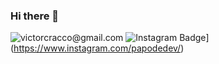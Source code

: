 ### Hi there 👋

![victorcracco@gmail.com](https://img.shields.io/badge/Gmail-D14836?style=for-the-badge&logo=gmail&logoColor=white&link=mailto:victorcracco@gmail.com)
![Instagram Badge](https://img.shields.io/badge/Instagram-E4405F?style=for-the-badge&logo=instagram&logoColor=white&link=instagram.com.br/victorcracco)](https://www.instagram.com/papodedev/)
<!--
**victorcracco/victorcracco** is a ✨ _special_ ✨ repository because its `README.md` (this file) appears on your GitHub profile.


Here are some ideas to get you started:

- 🔭 I’m currently working on ...
- 🌱 I’m currently learning ...
- 👯 I’m looking to collaborate on ...
- 🤔 I’m looking for help with ...
- 💬 Ask me about ...
- 📫 How to reach me: ...
- 😄 Pronouns: ...
- ⚡ Fun fact: ...
-->
